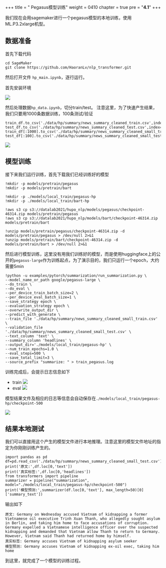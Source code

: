 +++
title = " Pegasus模型训练"
weight = 0410
chapter = true
pre = "<b>4.1</b>"
+++

我们现在会用sagemaker进行一个pegasus模型的本地训练，使用ML.P3.2xlarge机型。


## 数据准备 

首先下载代码
```
cd SageMaker
git clone https://github.com/HaoranLv/nlp_transformer.git
```


然后打开文件 `hp_main.ipynb`，逐行运行。

首先安装环境

![](../05.png)

然后处理数据`hp_data.ipynb`，切分train/test。
注意这里，为了快速产生结果，我们只要用1000条数据训练，100条测试/验证
```
train_df.to_csv('./data/hp/summary/news_summary_cleaned_train.csv',index=False)
test_df.to_csv('./data/hp/summary/news_summary_cleaned_test.csv',index=False)
train_df[:1000].to_csv('./data/hp/summary/news_summary_cleaned_small_train.csv',index=False)
test_df[:100].to_csv('./data/hp/summary/news_summary_cleaned_small_test.csv',index=False)
```

![](../06.png)

## 模型训练

接下来我们运行训练，首先下载我们已经训练好的模型
```
!mkdir -p models/pretrain/pegasus
!mkdir -p models/pretrain/bart

!mkdir -p ./models/local_train/pegasus-hp
!mkdir -p ./models/local_train/bart-hp

!aws s3 cp s3://datalab2021/hupo_nlp/models/pegasus/checkpoint-46314.zip models/pretrain/pegasus
!aws s3 cp s3://datalab2021/hupo_nlp/models/bart/checkpoint-46314.zip models/pretrain/bart
    
!unzip models/pretrain/pegasus/checkpoint-46314.zip -d models/pretrain/pegasus > /dev/null 2>&1
!unzip models/pretrain/bart/checkpoint-46314.zip -d models/pretrain/bart > /dev/null 2>&1
```

然后进行模型训练，这里没有用我们训练好的模型，而是使用huggingface上的公开的`pegasus-large`作为训练起点，为了演示目的，我们只运行一个epoch，大约需要5min

```
!python -u examples/pytorch/summarization/run_summarization.py \
--model_name_or_path google/pegasus-large \
--do_train \
--do_eval \
--per_device_train_batch_size=2 \
--per_device_eval_batch_size=1 \
--save_strategy epoch \
--evaluation_strategy epoch \
--overwrite_output_dir \
--predict_with_generate \
--train_file './data/hp/summary/news_summary_cleaned_small_train.csv' \
--validation_file './data/hp/summary/news_summary_cleaned_small_test.csv' \
--text_column 'text' \
--summary_column 'headlines' \
--output_dir='./models/local_train/pegasus-hp' \
--num_train_epochs=1.0 \
--eval_steps=500 \
--save_total_limit=3 \
--source_prefix "summarize: " > train_pegasus.log
```

训练完成后，会提示日志信息如下
* train
![](../07.png)
* eval
![](../08.png)


模型结果文件及相应的日志等信息会自动保存在`./models/local_train/pegasus-hp/checkpoint-500`

![](../09.png)

## 结果本地测试

我们可以直接用这个产生的模型文件进行本地推理。注意这里的模型文件地址的指定为你刚刚训练产生的。

```
import pandas as pd
df=pd.read_csv('./data/hp/summary/news_summary_cleaned_small_test.csv')
print('原文:',df.loc[0,'text'])
print('真实标签:',df.loc[0,'headlines'])
from transformers import pipeline
summarizer = pipeline("summarization", model="./models/local_train/pegasus-hp/checkpoint-500")
print('模型预测:',summarizer(df.loc[0,'text'], max_length=50)[0]['summary_text'])
```

输出如下

```
原文: Germany on Wednesday accused Vietnam of kidnapping a former Vietnamese oil executive Trinh Xuan Thanh, who allegedly sought asylum in Berlin, and taking him home to face accusations of corruption. Germany expelled a Vietnamese intelligence officer over the suspected kidnapping and demanded that Vietnam allow Thanh to return to Germany. However, Vietnam said Thanh had returned home by himself.
真实标签: Germany accuses Vietnam of kidnapping asylum seeker 
模型预测: Germany accuses Vietnam of kidnapping ex-oil exec, taking him home

```

到这里，就完成了一个模型的训练过程。